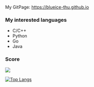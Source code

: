 My GitPage: https://blueice-thu.github.io

### My interested languages

- C/C++
- Python
- Go
- Java

### Score

![](https://github-readme-stats.vercel.app/api?username=blueice-thu)

[![Top Langs](https://github-readme-stats.vercel.app/api/top-langs/?username=blueice-thu&exclude_repo=blueice-thu,blueice-thu.github.io,github-readme-stats,EverPhotoCheckin,MovieRecommend&langs_count=8&layout=compact)]()

<!--
**blueice-thu/blueice-thu** is a ✨ _special_ ✨ repository because its `README.md` (this file) appears on your GitHub profile.

Here are some ideas to get you started:

- 🔭 I’m currently working on ...
- 🌱 I’m currently learning ...
- 👯 I’m looking to collaborate on ...
- 🤔 I’m looking for help with ...
- 💬 Ask me about ...
- 📫 How to reach me: ...
- 😄 Pronouns: ...
- ⚡ Fun fact: ...
-->
